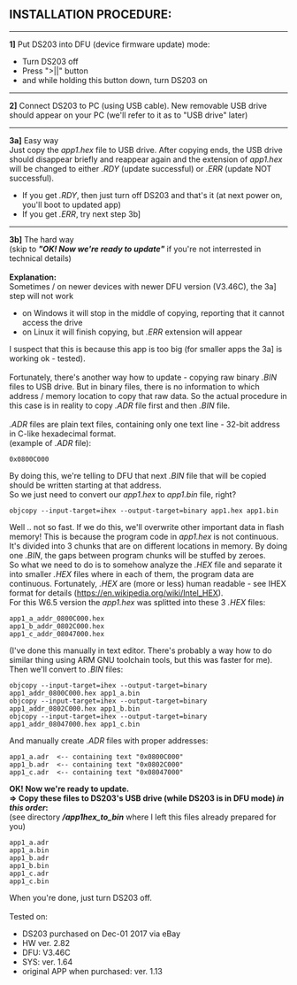 ## INSTALLATION PROCEDURE:

----

**1]** Put DS203 into DFU (device firmware update) mode:
- Turn DS203 off
- Press ">||" button
- and while holding this button down, turn DS203 on

----

**2]** Connect DS203 to PC (using USB cable). New removable USB drive should appear on your PC (we'll refer to it as to "USB drive" later)

----

**3a]** Easy way  
Just copy the *app1.hex* file to USB drive. After copying ends, the USB drive should disappear briefly and reappear again and the extension of *app1.hex* will be changed to either *.RDY* (update successful) or *.ERR* (update NOT successful).
- If you get *.RDY*, then just turn off DS203 and that's it (at next power on, you'll boot to updated app)  
- If you get *.ERR*, try next step 3b]

----

**3b]** The hard way  
(skip to ***"OK! Now we're ready to update"*** if you're not interrested in technical details)  
<br />
**Explanation:**  
Sometimes / on newer devices with newer DFU version (V3.46C), the 3a] step will not work
- on Windows it will stop in the middle of copying, reporting that it cannot access the drive
- on Linux it will finish copying, but *.ERR* extension will appear

I suspect that this is because this app is too big (for smaller apps the 3a] is working ok - tested).  
<br />
Fortunately, there's another way how to update - copying raw binary *.BIN* files to USB drive. But in binary files, there is no information to which address / memory location to copy that raw data. So the actual procedure in this case is in reality to copy *.ADR* file first and then *.BIN* file.  
<br />
*.ADR* files are plain text files, containing only one text line - 32-bit address in C-like hexadecimal format.  
(example of *.ADR* file):

    0x0800C000

By doing this, we're telling to DFU that next *.BIN* file that will be copied should be written starting at that address.  
So we just need to convert our *app1.hex* to *app1.bin* file, right?

    objcopy --input-target=ihex --output-target=binary app1.hex app1.bin

Well .. not so fast. If we do this, we'll overwrite other important data in flash memory! This is because the program code in *app1.hex* is not continuous. It's divided into 3 chunks that are on different locations in memory. By doing one *.BIN*, the gaps between program chunks will be stuffed by zeroes.  
So what we need to do is to somehow analyze the *.HEX* file and separate it into smaller *.HEX* files where in each of them, the program data are continuous. Fortunately, *.HEX* are (more or less) human readable - see IHEX format for details (https://en.wikipedia.org/wiki/Intel_HEX).  
For this W6.5 version the *app1.hex* was splitted into these 3 *.HEX* files:

    app1_a_addr_0800C000.hex
    app1_b_addr_0802C000.hex
    app1_c_addr_08047000.hex 

(I've done this manually in text editor. There's probably a way how to do similar thing using ARM GNU toolchain tools, but this was faster for me).  
Then we'll convert to *.BIN* files:

    objcopy --input-target=ihex --output-target=binary app1_addr_0800C000.hex app1_a.bin
    objcopy --input-target=ihex --output-target=binary app1_addr_0802C000.hex app1_b.bin
    objcopy --input-target=ihex --output-target=binary app1_addr_08047000.hex app1_c.bin

And manually create *.ADR* files with proper addresses:

    app1_a.adr  <-- containing text "0x0800C000"
    app1_b.adr  <-- containing text "0x0802C000"
    app1_c.adr  <-- containing text "0x08047000"

**OK! Now we're ready to update.  
=> Copy these files to DS203's USB drive (while DS203 is in DFU mode) _in this order_:**  
(see directory ***/app1hex_to_bin*** where I left this files already prepared for you)

    app1_a.adr
    app1_a.bin
    app1_b.adr
    app1_b.bin
    app1_c.adr
    app1_c.bin

When you're done, just turn DS203 off.  
<br />
Tested on:  
- DS203 purchased on Dec-01 2017 via eBay
- HW ver. 2.82
- DFU: V3.46C
- SYS: ver. 1.64
- original APP when purchased: ver. 1.13
